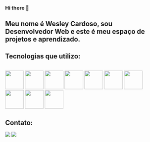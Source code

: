### Hi there 👋

<!--
**cardososads/cardososads** is a ✨ _special_ ✨ repository because its `README.md` (this file) appears on your GitHub profile.

Here are some ideas to get you started:

- 🔭 I’m currently working on ...
- 🌱 I’m currently learning ...
- 👯 I’m looking to collaborate on ...
- 🤔 I’m looking for help with ...
- 💬 Ask me about ...
- 📫 How to reach me: ...
- 😄 Pronouns: ...
- ⚡ Fun fact: ...
-->

## Meu nome é Wesley Cardoso, sou Desenvolvedor Web e este é meu espaço de projetos e aprendizado.

<div align="center">
  <a href="https://github.com/cardososads"></a>
</div>

## Tecnologias que utilizo:

<div style="display: inline_block"><br>
    <img src="https://cdn.jsdelivr.net/gh/devicons/devicon/icons/linux/linux-original.svg" width=60/>
    <img src="https://cdn.jsdelivr.net/gh/devicons/devicon/icons/git/git-plain-wordmark.svg" width=60/>
    <img src="https://cdn.jsdelivr.net/gh/devicons/devicon/icons/vscode/vscode-original-wordmark.svg" width=60/>
    <img src="https://cdn.jsdelivr.net/gh/devicons/devicon/icons/html5/html5-plain-wordmark.svg" width=60/>
    <img src="https://cdn.jsdelivr.net/gh/devicons/devicon/icons/css3/css3-plain-wordmark.svg" width=60/>
    <img src="https://cdn.jsdelivr.net/gh/devicons/devicon/icons/javascript/javascript-plain.svg" width=60/>
    <img src="https://cdn.jsdelivr.net/gh/devicons/devicon/icons/react/react-original-wordmark.svg" width=60/>
    <img src="https://cdn.jsdelivr.net/gh/devicons/devicon/icons/jquery/jquery-plain-wordmark.svg" width=60/>     
    <img src="https://cdn.jsdelivr.net/gh/devicons/devicon/icons/php/php-plain.svg" width=60/>
    <img src="https://cdn.jsdelivr.net/gh/devicons/devicon/icons/docker/docker-plain-wordmark.svg" width=60/>
          
          
</div>
  
  ## Contato:
 <div> 
 <a href="https://www.linkedin.com/in/wesleyacardoso/" target="_blank"><img src="https://img.shields.io/badge/-LinkedIn-%230077B5?style=for-the-badge&logo=linkedin&logoColor=white" target="_blank"></a> 
 <a href = "mailto:cardoso.tads@gmail.com"><img src="https://img.shields.io/badge/-Gmail-%23333?style=for-the-badge&logo=gmail&logoColor=white" target="_blank"></a>   
</div>
